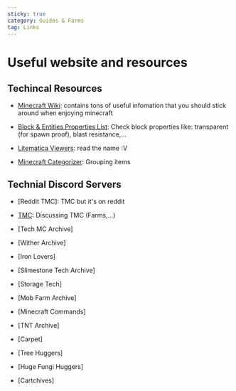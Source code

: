 ```yaml
---
sticky: true
category: Guides & Farms
tag: Links
---
```


# Useful website and resources

## Techincal Resources

* [Minecraft Wiki](https://minecraft.fandom.com/wiki/Minecraft_Wiki): contains tons of useful infomation that you should stick around when enjoying minecraft

* [Block & Entities Properties List](https://joakimthorsen.github.io/MCPropertyEncyclopedia/index.html): Check block properties like: transparent (for spawn proof), blast resistance,...

* [Litematica Viewers](https://endingcredits.github.io/litematic-viewer/): read the name :V

* [Minecraft Categorizer](https://thiagoausechi.github.io/minecraft-categorizer/): Grouping items

## Technial Discord Servers

* [Reddit TMC]: TMC but it's on reddit

* [TMC](https://discord.gg/CM52CAH): Discussing TMC (Farms,...)

* [Tech MC Archive]

* [Wither Archive]

* [Iron Lovers]

* [Slimestone Tech Archive]

* [Storage Tech]

* [Mob Farm Archive]

* [Minecraft Commands]

* [TNT Archive]

* [Carpet]

* [Tree Huggers]

* [Huge Fungi Huggers]

* [Cartchives]
